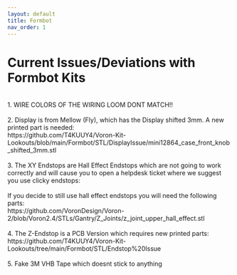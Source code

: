 ```yaml
---
layout: default
title: Formbot
nav_order: 1
---
```


# Current Issues/Deviations with Formbot Kits

<br>
1. WIRE COLORS OF THE WIRING LOOM DONT MATCH!!
<br>
<br>
2. Display is from Mellow (Fly), which has the Display shifted 3mm. A new printed part is needed: 
<br>https://github.com/T4KUUY4/Voron-Kit-Lookouts/blob/main/Formbot/STL/DisplayIssue/mini12864_case_front_knob_shifted_3mm.stl
<br>
<br>
3. The XY Endstops are Hall Effect Endstops which are not going to work correctly and will cause you to open a helpdesk ticket where we suggest you use clicky endstops:
<br>
<br> If you decide to still use hall effect endstops you will need the following parts:
<br>https://github.com/VoronDesign/Voron-2/blob/Voron2.4/STLs/Gantry/Z_Joints/z_joint_upper_hall_effect.stl 
<br>
<br>
4. The Z-Endstop is a PCB Version which requires new printed parts:
<br>https://github.com/T4KUUY4/Voron-Kit-Lookouts/tree/main/Formbot/STL/Endstop%20Issue
<br>
<br>
5. Fake 3M VHB Tape which doesnt stick to anything
